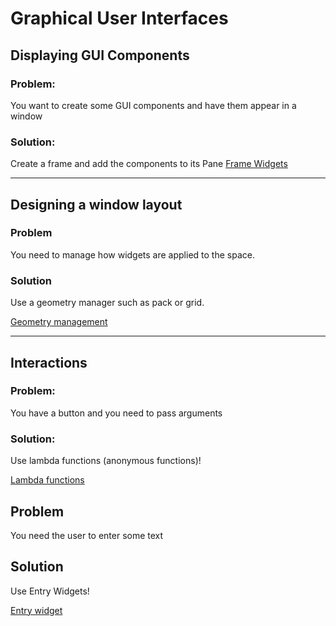 #  Graphical User Interfaces

## Displaying GUI Components

### Problem: 

You want to create some GUI components and have them appear in a window

### Solution: 

Create a frame and add the components to its Pane
[Frame Widgets](https://github.com/carteras/ProgrammingAtHawker/tree/master/Python/GUI/TKinter/FrameWidget)

---
## Designing a window layout

### Problem
You need to manage how widgets are applied to the space. 

### Solution
Use a geometry manager such as pack or grid. 

[Geometry management](https://github.com/carteras/ProgrammingAtHawker/tree/master/Python/GUI/TKinter/Geometry%20Management)

---

## Interactions

### Problem: 
You have a button and you need to pass arguments

### Solution: 

Use lambda functions (anonymous functions)!

[Lambda functions](https://github.com/carteras/ProgrammingAtHawker/tree/master/Python/GUI/TKinter/Button%20Event%20With%20Arguments)


## Problem
You need the user to enter some text

## Solution
Use Entry Widgets!

[Entry widget](https://github.com/carteras/ProgrammingAtHawker/tree/master/Python/GUI/TKinter/Widgets#problem-1)	

